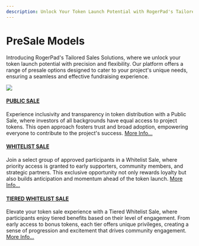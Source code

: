 ```yaml
---
description: Unlock Your Token Launch Potential with RogerPad's Tailored Sales Solutions
---
```


# PreSale Models

Introducing RogerPad's Tailored Sales Solutions, where we unlock your token launch potential with precision and flexibility. Our platform offers a range of presale options designed to cater to your project's unique needs, ensuring a seamless and effective fundraising experience.

![](https://docs.rogerpad.finance/\~gitbook/image?url=https%3A%2F%2F3140037524-files.gitbook.io%2F%7E%2Ffiles%2Fv0%2Fb%2Fgitbook-x-prod.appspot.com%2Fo%2Fspaces%252F2tqbPa3m9HBIWVFa5iz7%252Fuploads%252F0U9pzBv7AbzorjM6gaZk%252FD4E0E394-DA9B-4B85-9355-60CB1F66F536\_4\_5005\_c.jpeg%3Falt%3Dmedia%26token%3D6d50a900-2672-4abc-99b6-0e35b54432d3\&width=768\&dpr=4\&quality=100\&sign=9c2fc442\&sv=1)

#### [PUBLIC SALE](https://docs.rogerpad.finance/devleopers-corner/presale-models/public-sale) <a href="#public-sale" id="public-sale"></a>

Experience inclusivity and transparency in token distribution with a Public Sale, where investors of all backgrounds have equal access to project tokens. This open approach fosters trust and broad adoption, empowering everyone to contribute to the project's success. [More Info...](https://docs.rogerpad.finance/v/rogerpad-solana-chain/solana-chain/solana-chain/roger-pad-details/presale-models/public-sale)

#### [WHITELIST SALE](https://docs.rogerpad.finance/devleopers-corner/presale-models/whitelist) <a href="#whitelist-sale" id="whitelist-sale"></a>

Join a select group of approved participants in a Whitelist Sale, where priority access is granted to early supporters, community members, and strategic partners. This exclusive opportunity not only rewards loyalty but also builds anticipation and momentum ahead of the token launch. [More Info...](https://docs.rogerpad.finance/v/rogerpad-solana-chain/solana-chain/solana-chain/roger-pad-details/presale-models/whitelist)

#### [TIERED WHITELIST SALE](https://docs.rogerpad.finance/devleopers-corner/presale-models/tiered-whitelist) <a href="#tiered-whitelist-sale" id="tiered-whitelist-sale"></a>

Elevate your token sale experience with a Tiered Whitelist Sale, where participants enjoy tiered benefits based on their level of engagement. From early access to bonus tokens, each tier offers unique privileges, creating a sense of progression and excitement that drives community engagement. [More Info...](https://docs.rogerpad.finance/v/rogerpad-solana-chain/solana-chain/solana-chain/roger-pad-details/presale-models/tiered-whitelist)
